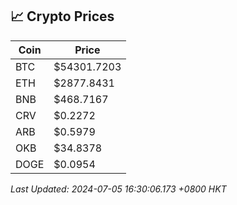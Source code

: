 ## 📈 Crypto Prices

| Coin | Price |
| ---- | ----- |
| BTC | $54301.7203 |
| ETH | $2877.8431 |
| BNB | $468.7167 |
| CRV | $0.2272 |
| ARB | $0.5979 |
| OKB | $34.8378 |
| DOGE | $0.0954 |

_Last Updated: 2024-07-05 16:30:06.173 +0800 HKT_